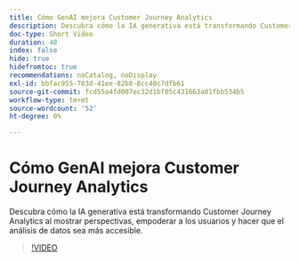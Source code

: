 ```yaml
---
title: Cómo GenAI mejora Customer Journey Analytics
description: Descubra cómo la IA generativa está transformando Customer Journey Analytics al mostrar perspectivas, empoderar a los usuarios y hacer que el análisis de datos sea más accesible.
doc-type: Short Video
duration: 48
index: false
hide: true
hidefromtoc: true
recommendations: noCatalog, noDisplay
exl-id: bbfac955-703d-41ee-82b8-8cc40c7dfb61
source-git-commit: fcd55a4fd007ec32d1bf05c431663a01fbb534b5
workflow-type: tm+mt
source-wordcount: '52'
ht-degree: 0%

---
```


# Cómo GenAI mejora Customer Journey Analytics

Descubra cómo la IA generativa está transformando Customer Journey Analytics al mostrar perspectivas, empoderar a los usuarios y hacer que el análisis de datos sea más accesible.

<!-- 62_S106_3442453_47_how-genai-enhances-customer-journey-analytics -->
>[!VIDEO](https://video.tv.adobe.com/v/3459988/?learn=on&enablevpops=true&captions=spa)
